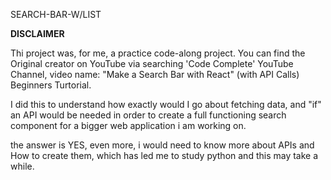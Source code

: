 SEARCH-BAR-W/LIST

**DISCLAIMER**

Thi project was, for me, a practice code-along project. You can find the Original creator on YouTube via searching 'Code Complete' YouTube Channel, video name: "Make a Search Bar with React" (with API Calls) Beginners Turtorial.

I did this to understand how exactly would I go about fetching data, 
and "if" an API would be needed in order to create a full functioning search component
for a bigger web application i am working on.

the answer is YES, even more, i would need to know more about APIs and How to create them, which has led
me to study python and this may take a while.
